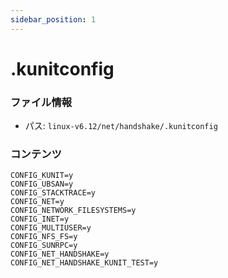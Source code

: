 ```yaml
---
sidebar_position: 1
---
```

# .kunitconfig

### ファイル情報

- パス: `linux-v6.12/net/handshake/.kunitconfig`

### コンテンツ

```kunitconfig
CONFIG_KUNIT=y
CONFIG_UBSAN=y
CONFIG_STACKTRACE=y
CONFIG_NET=y
CONFIG_NETWORK_FILESYSTEMS=y
CONFIG_INET=y
CONFIG_MULTIUSER=y
CONFIG_NFS_FS=y
CONFIG_SUNRPC=y
CONFIG_NET_HANDSHAKE=y
CONFIG_NET_HANDSHAKE_KUNIT_TEST=y

```
